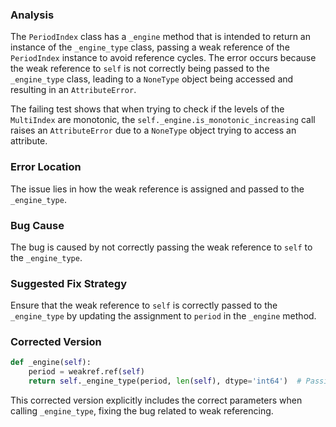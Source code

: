 ### Analysis
The `PeriodIndex` class has a `_engine` method that is intended to return an instance of the `_engine_type` class, passing a weak reference of the `PeriodIndex` instance to avoid reference cycles. The error occurs because the weak reference to `self` is not correctly being passed to the `_engine_type` class, leading to a `NoneType` object being accessed and resulting in an `AttributeError`.

The failing test shows that when trying to check if the levels of the `MultiIndex` are monotonic, the `self._engine.is_monotonic_increasing` call raises an `AttributeError` due to a `NoneType` object trying to access an attribute.

### Error Location
The issue lies in how the weak reference is assigned and passed to the `_engine_type`.

### Bug Cause
The bug is caused by not correctly passing the weak reference to `self` to the `_engine_type`.

### Suggested Fix Strategy
Ensure that the weak reference to `self` is correctly passed to the `_engine_type` by updating the assignment to `period` in the `_engine` method.

### Corrected Version
```python
def _engine(self):
    period = weakref.ref(self)
    return self._engine_type(period, len(self), dtype='int64')  # Passing the weak reference and length correctly
``` 

This corrected version explicitly includes the correct parameters when calling `_engine_type`, fixing the bug related to weak referencing.